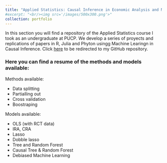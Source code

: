```yaml
---
title: "Applied Statistics: Causal Inference in Economic Analysis and Machine Learning Methods"
#excerpt: "<br/><img src='/images/500x300.png'>"
collection: portfolio
---
```


In this section you will find a repository of the Applied Statistics course I took as an undergraduate at PUCP. We develop a series of proyects and replications of papers in R, Julia and Phyton usingg Machine Learingn in Causal Inference. Click [here](https://github.com/AC3510/MC_CI) to be redirected to my GitHub repository.

### Here you can find a resume of the methods and models available:

Methods available:

- Data splitting
- Partialling out
- Cross validation
- Boostraping

Models available:

- OLS (with RCT data)
- IRA, CRA
- Lasso
- Dobble lasso
- Tree and Random Forest
- Causal Tree & Random Forest
- Debiased Machine Learning

